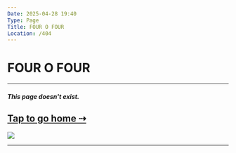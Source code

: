 ```yaml
---
Date: 2025-04-28 19:40
Type: Page
Title: FOUR O FOUR
Location: /404
---
```


# FOUR O FOUR

---

##### This page doesn't exist.

## [Tap to go home ⇢](/)

<img src="https://cdn.cache.lol/type/fluentui-emoji-main/assets/Thinking%20face/3D/thinking_face_3d.png" width height>

---

